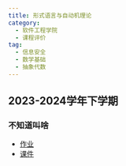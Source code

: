 ```yaml
---
title: 形式语言与自动机理论
category:
  - 软件工程学院
  - 课程评价
tag:
  - 信息安全
  - 数学基础
  - 抽象代数
---
```


## 2023-2024学年下学期

### 不知道叫啥

- [作业](drive.vanillaaaa.org/SharedCourses/软件工程学院/形式语言与自动机理论/2023-2024学年下学期/作业)
- [课件](drive.vanillaaaa.org/SharedCourses/软件工程学院/形式语言与自动机理论/2023-2024学年下学期/课件)